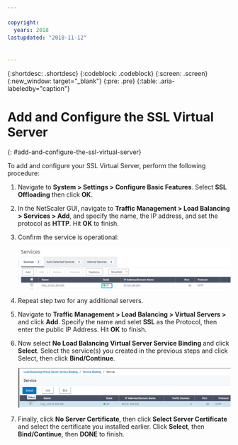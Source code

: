 ```yaml
---

copyright:
  years: 2018
lastupdated: "2018-11-12"


---
```


{:shortdesc: .shortdesc}
{:codeblock: .codeblock}
{:screen: .screen}
{:new_window: target="_blank"}
{:pre: .pre}
{:table: .aria-labeledby="caption"}

# Add and Configure the SSL Virtual Server
{: #add-and-configure-the-ssl-virtual-server}

To add and configure your SSL Virtual Server, perform the following procedure:

1. Navigate to **System > Settings > Configure Basic Features**. Select **SSL Offloading** then click **OK**.
2. In the NetScaler GUI, navigate to **Traffic Management > Load Balancing > Services > Add**, and specify the name, the IP address, and set the protocol as **HTTP**. Hit **OK** to finish.
3. Confirm the service is operational:

	<img src="images/15-confirm-service.png" alt="drawing" style="width: 700px;"/>

4. Repeat step two for any additional servers.
5. Navigate to **Traffic Management > Load Balancing > Virtual Servers >** and click **Add**. Specify the name and selet **SSL** as the Protocol, then enter the public IP Address. Hit **OK** to finish.
6. Now select **No Load Balancing Virtual Server Service Binding** and click **Select**. Select the service(s) you created in the previous steps and click Select, then click **Bind/Continue**.

	<img src="images/18-bind-service.png" alt="drawing" style="width: 700px;"/>

7. Finally, click **No Server Certificate**, then click **Select Server Certificate** and select the certificate you installed earlier. Click **Select**, then **Bind/Continue**, then **DONE** to finish.